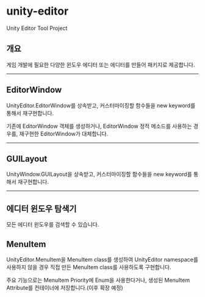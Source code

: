 # unity-editor
Unity Editor Tool Project

## 개요
게임 개발에 필요한 다양한 윈도우 에디터 또는 에디터를 만들어 패키지로 제공합니다.

-------------------------

## EditorWindow
UnityEditor.EditorWindow를 상속받고, 커스터마이징할 함수들을 new keyword를 통해서 재구현합니다.

기존에 EditorWindow 객체를 생성하거나, EditorWindow 정적 메소드를 사용하는 경우를, 재구현한 EditorWindow가 대체합니다.

----------------------------------

## GUILayout
UnityWindow.GUILayout을 상속받고, 커스터마이징할 함수들을 new keyword를 통해서 재구현합니다.

---------------------------------

## 에디터 윈도우 탐색기
모든 에디터 윈도우를 검색할 수 있습니다. 


## MenuItem
UnityEditor.MenuItem을 MenuItem class를 생성하여 UnityEditor namespace를 사용하지 않을 경우 직접 만든 MenuItem class를 사용하도록 구현합니다.

주요 기능으로는 MenuItem Priority에 Enum을 사용한다거나, 생성된 MenuItem Attribute를 컨테이너에 저장합니다.(이후 확장 예정) 
